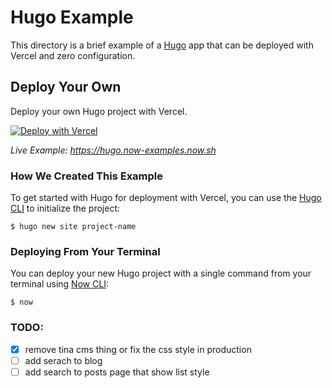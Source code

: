 # Hugo Example

This directory is a brief example of a [Hugo](https://gohugo.io/) app that can be deployed with Vercel and zero configuration.

## Deploy Your Own

Deploy your own Hugo project with Vercel.

[![Deploy with Vercel](https://vercel.com/button)](https://vercel.com/import/project?template=https://github.com/zeit/now/tree/master/examples/hugo)

_Live Example: https://hugo.now-examples.now.sh_

### How We Created This Example

To get started with Hugo for deployment with Vercel, you can use the [Hugo CLI](https://gohugo.io/commands/) to initialize the project:

```shell
$ hugo new site project-name
```

### Deploying From Your Terminal

You can deploy your new Hugo project with a single command from your terminal using [Now CLI](https://vercel.com/download):

```shell
$ now
```

### TODO:
- [x] remove tina cms thing or fix the css style in production
- [ ] add serach to blog
- [ ] add search to posts page that show list style
